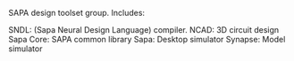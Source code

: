 SAPA design toolset group. Includes:

SNDL:       (Sapa Neural Design Language) compiler.
NCAD:       3D circuit design
Sapa Core:  SAPA common library
Sapa:       Desktop simulator
Synapse:    Model simulator

